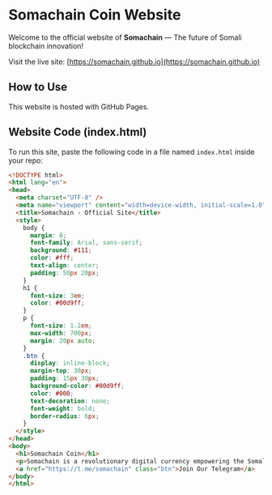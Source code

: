 # Somachain Coin Website

Welcome to the official website of **Somachain** — The future of Somali blockchain innovation!

Visit the live site: [https://somachain.github.io](https://somachain.github.io)

## How to Use

This website is hosted with GitHub Pages.

## Website Code (index.html)

To run this site, paste the following code in a file named `index.html` inside your repo:

```html
<!DOCTYPE html>
<html lang="en">
<head>
  <meta charset="UTF-8" />
  <meta name="viewport" content="width=device-width, initial-scale=1.0" />
  <title>Somachain - Official Site</title>
  <style>
    body {
      margin: 0;
      font-family: Arial, sans-serif;
      background: #111;
      color: #fff;
      text-align: center;
      padding: 50px 20px;
    }
    h1 {
      font-size: 3em;
      color: #00d9ff;
    }
    p {
      font-size: 1.2em;
      max-width: 700px;
      margin: 20px auto;
    }
    .btn {
      display: inline-block;
      margin-top: 30px;
      padding: 15px 30px;
      background-color: #00d9ff;
      color: #000;
      text-decoration: none;
      font-weight: bold;
      border-radius: 6px;
    }
  </style>
</head>
<body>
  <h1>Somachain Coin</h1>
  <p>Somachain is a revolutionary digital currency empowering the Somali economy with decentralized innovation. Buy low, sell high, and own your financial future.</p>
  <a href="https://t.me/somachain" class="btn">Join Our Telegram</a>
</body>
</html>
